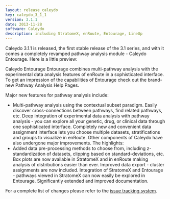 ```yaml
---
layout: release_caleydo
key: caleydo_3_1_1
version: 3.1.1
date: 2013-11-28
software: Caleydo
description: including StratomeX, enRoute, Entourage, LineUp
---
```


Caleydo 3.1.1 is released, the first stable release of the 3.1 series, and with it comes a completely revamped pathway analysis module - Caleydo Entourage. Here is a little preview:

Caleydo Entourage
Entourage combines multi-pathway analysis with the experimental data analysis features of enRoute in a sophisticated interface. To get an impression of the capabilities of Entourage check out the brand-new Pathway Analysis Help Pages.

Major new features for pathway analysis include:

* Multi-pathway analysis using the contextual subset paradigm. Easily discover cross-connections between pathways, find related pathways, etc.
Deep integration of experimental data analysis with pathway analysis - you can explore all your genetic, drug, or clinical data through one sophisticated interface.
Completely new and convenient data assignment interface lets you choose multiple datasets, stratifications and groups to visualize in enRoute.
Other components of Caleydo have also undergone major improvements. The highlights:
* Added data pre-processing methods to choose from, including z-standardization of datasets, clipping based on standard-deviations, etc.
Box plots are now available in StratomeX and in enRoute making analysis of distributions easier than ever.
Improved data export - cluster assignments are now included.
Integration of StratomeX and Entourage - pathways viewed in StratomeX can now easily be explored in Entourage.
Significantly extended and improved documentation.

For a complete list of changes please refer to the [issue tracking system](https://github.com/Caleydo/caleydo/issues?milestone=43page=1&state=closed).